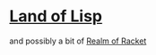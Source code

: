 # [Land of Lisp](http://www.nostarch.com/lisp.htm)

and possibly a bit of [Realm of Racket](http://www.nostarch.com/realmofracket.htm)
